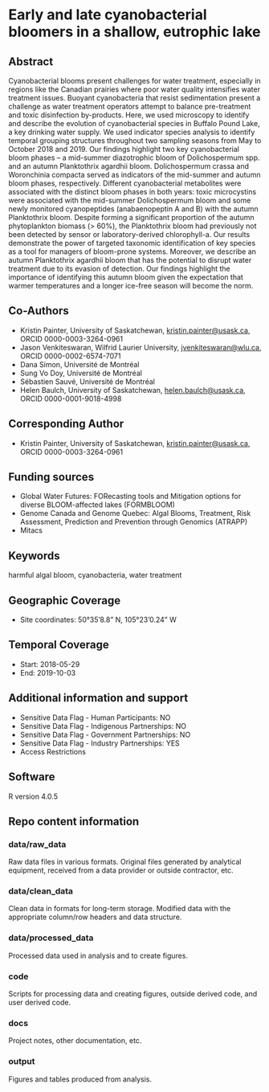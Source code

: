 # Early and late cyanobacterial bloomers in a shallow, eutrophic lake

## Abstract

Cyanobacterial blooms present challenges for water treatment, especially in regions like the Canadian prairies where poor water quality intensifies water treatment issues. Buoyant cyanobacteria that resist sedimentation present a challenge as water treatment operators attempt to balance pre-treatment and toxic disinfection by-products. Here, we used microscopy to identify and describe the evolution of cyanobacterial species in Buffalo Pound Lake, a key drinking water supply. We used indicator species analysis to identify temporal grouping structures throughout two sampling seasons from May to October 2018 and 2019. Our findings highlight two key cyanobacterial bloom phases – a mid-summer diazotrophic bloom of Dolichospermum spp. and an autumn Planktothrix agardhii bloom. Dolichospermum crassa and Woronchinia compacta served as indicators of the mid-summer and autumn bloom phases, respectively. Different cyanobacterial metabolites were associated with the distinct bloom phases in both years: toxic microcystins were associated with the mid-summer Dolichospermum bloom and some newly monitored cyanopeptides (anabaenopeptin A and B) with the autumn Planktothrix bloom. Despite forming a significant proportion of the autumn phytoplankton biomass (> 60%), the Planktothrix bloom had previously not been detected by sensor or laboratory-derived chlorophyll-a. Our results demonstrate the power of targeted taxonomic identification of key species as a tool for managers of bloom-prone systems. Moreover, we describe an autumn Planktothrix agardhii bloom that has the potential to disrupt water treatment due to its evasion of detection. Our findings highlight the importance of identifying this autumn bloom given the expectation that warmer temperatures and a longer ice-free season will become the norm. 

## Co-Authors

- Kristin Painter, University of Saskatchewan, kristin.painter@usask.ca, ORCID 0000-0003-3264-0961
- Jason Venkiteswaran, Wilfrid Laurier University, jvenkiteswaran@wlu.ca, ORCID 0000-0002-6574-7071
- Dana Simon, Université de Montréal
- Sung Vo Doy, Université de Montréal
- Sébastien Sauvé, Université de Montréal
- Helen Baulch, University of Saskatchewan, helen.baulch@usask.ca, ORCID 0000-0001-9018-4998

## Corresponding Author  

- Kristin Painter, University of Saskatchewan, kristin.painter@usask.ca, ORCID 0000-0003-3264-0961

## Funding sources

- Global Water Futures: FORecasting tools and Mitigation options for diverse BLOOM-affected lakes (FORMBLOOM)
- Genome Canada and Genome Quebec: Algal Blooms, Treatment, Risk Assessment, Prediction and Prevention through Genomics (ATRAPP)
- Mitacs 

## Keywords

harmful algal bloom, cyanobacteria, water treatment

## Geographic Coverage

- Site coordinates: 50°35’8.8” N, 105°23’0.24” W

## Temporal Coverage

- Start: 2018-05-29
- End: 2019-10-03

## Additional information and support

- Sensitive Data Flag - Human Participants: NO
- Sensitive Data Flag - Indigenous Partnerships: NO
- Sensitive Data Flag - Government Partnerships: NO
- Sensitive Data Flag - Industry Partnerships: YES 
- Access Restrictions

## Software  

R version 4.0.5  

## Repo content information

### data/raw_data

Raw data files in various formats. Original files generated by analytical equipment, received from a data provider or outside contractor, etc.

### data/clean_data

Clean data in formats for long-term storage. Modified data with the appropriate column/row headers and data structure.

### data/processed_data

Processed data used in analysis and to create figures.

### code

Scripts for processing data and creating figures, outside derived code, and user derived code.

### docs

Project notes, other documentation, etc.

### output

Figures and tables produced from analysis.
